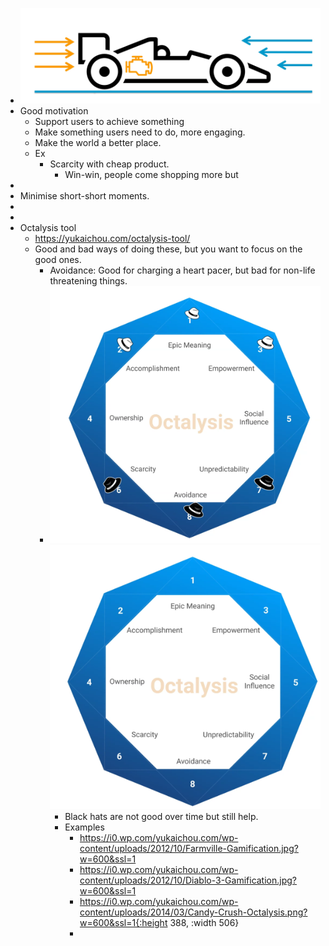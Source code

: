 - ![image.png](../assets/image_1674739559583_0.png)
- Good motivation
	- Support users to achieve something
	- Make something users need to do, more engaging.
	- Make the world a better place.
	- Ex
		- Scarcity with cheap product.
			- Win-win, people come shopping more but
-
- Minimise short-short moments.
-
-
- Octalysis tool
	- https://yukaichou.com/octalysis-tool/
	- Good and bad ways of doing these, but you want to focus on the good ones.
		- Avoidance: Good for charging a heart pacer, but bad for non-life threatening things.
		- ![image.png](../assets/image_1674739660655_0.png) ![image.png](../assets/image_1674739575221_0.png)
			- Black hats are not good over time but still help.
			- Examples
				- https://i0.wp.com/yukaichou.com/wp-content/uploads/2012/10/Farmville-Gamification.jpg?w=600&ssl=1
				- https://i0.wp.com/yukaichou.com/wp-content/uploads/2012/10/Diablo-3-Gamification.jpg?w=600&ssl=1
				- https://i0.wp.com/yukaichou.com/wp-content/uploads/2014/03/Candy-Crush-Octalysis.png?w=600&ssl=1{:height 388, :width 506}
				-